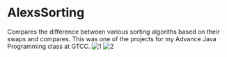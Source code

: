 # AlexsSorting
Compares the difference between various sorting algoriths based on their swaps and compares. This was one of the projects for my Advance Java Programming class at GTCC.
![1](https://user-images.githubusercontent.com/17126294/187836673-22711f3c-b130-4d49-9571-afe6cfa49806.PNG)
![2](https://user-images.githubusercontent.com/17126294/187836678-70d77b8e-4ec1-49df-aa66-d4fe20c4b8ac.PNG)

